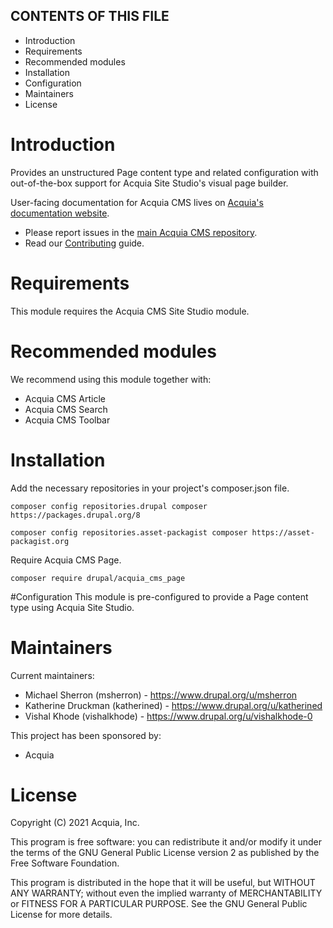 CONTENTS OF THIS FILE
---------------------

* Introduction
* Requirements
* Recommended modules
* Installation
* Configuration
* Maintainers
* License

# Introduction

Provides an unstructured Page content type and related configuration with out-of-the-box
support for Acquia Site Studio's visual page builder.

User-facing documentation for Acquia CMS lives on
[Acquia's documentation website](https://docs.acquia.com).

* Please report issues in the [main Acquia CMS repository](https://github.com/acquia/acquia_cms).
* Read our [Contributing](/CONTRIBUTING.md) guide.

# Requirements
This module requires the Acquia CMS Site Studio module.

# Recommended modules
We recommend using this module together with:
* Acquia CMS Article
* Acquia CMS Search
* Acquia CMS Toolbar

# Installation
Add the necessary repositories in your project's composer.json file.

`composer config repositories.drupal composer https://packages.drupal.org/8`

`composer config repositories.asset-packagist composer https://asset-packagist.org`

Require Acquia CMS Page.

`composer require drupal/acquia_cms_page`

#Configuration
This module is pre-configured to provide a Page content type using Acquia Site Studio.

# Maintainers
Current maintainers:
* Michael Sherron (msherron) - https://www.drupal.org/u/msherron
* Katherine Druckman (katherined) - https://www.drupal.org/u/katherined
* Vishal Khode (vishalkhode) - https://www.drupal.org/u/vishalkhode-0

This project has been sponsored by:
* Acquia

# License

Copyright (C) 2021 Acquia, Inc.

This program is free software: you can redistribute it and/or modify it under
the terms of the GNU General Public License version 2 as published by the Free
Software Foundation.

This program is distributed in the hope that it will be useful, but WITHOUT
ANY WARRANTY; without even the implied warranty of MERCHANTABILITY or FITNESS
FOR A PARTICULAR PURPOSE.  See the GNU General Public License for more details.
